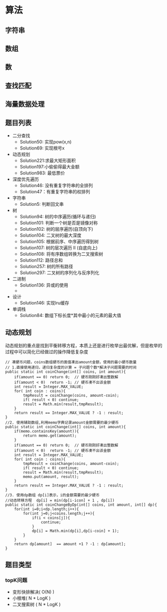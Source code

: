 # 算法

## 字符串
## 数组
## 数
## 查找匹配
## 海量数据处理

## 题目列表
+ 二分查找
    - Solution50: 实现pow(x,n)
    - Solution69: 实现根号x
+ 动态规划
    - Solution221:求最大矩形面积
    - Solution197:小偷偷得最大金额
    - Solution983: 最低票价
+ 深度优先遍历
    - Solution46: 没有重复字符串的全排列
    - Solution47：有重复字符串的权排列
+ 字符串
    - Solution5: 判断回文串
+ 树
    - Solution94: 树的中序遍历(循环与递归)
    - Solution101: 判断一个树是否是镜像对称
    - Solution102: 树的层序遍历(自顶向下)
    - Solution104: 二叉树的最大深度
    - Solution105: 根据前序、中序遍历得到树
    - Solution107: 树的层次遍历 II  (自底向上)
    - Solution108: 将有序数组转换为二叉搜索树
    - Solution112: 路径总和
    - Solution257: 树的所有路径
    - Solution297: 二叉树的序列化与反序列化  
+ 二进制
    - Solution136: 异或的使用
    - 
+ 设计
    - Solution146: 实现lru缓存
+ 单调栈
    - Solution84: 数组下标长度*其中最小的元素的最大值

## 动态规划
动态规划的重点是找到平衡转移方程，本质上还是进行枚举出最优解，但是枚举的过程中可以简化已经做过的操作降低复杂度
```
// 凑硬币问题，coins数组硬币的面值凑出amount金额，使用的最小硬币数量
// 1.直接使用递归，递归复杂度的计算 = 子问题个数*解决子问题需要的时间
public static int coinChange(int[] coins, int amount){
    if(amount == 0) return 0;  // 硬币刚刚好凑出整数解
    if(amount < 0)  return -1; // 硬币凑不出该金额
    int result = Integer.MAX_VALUE;
    for( int coin : coins){
        tmpResult = coinChange(coins, amount-coin);
        if( result < 0) continue;
        result = Math.min(result,tmpResult);
    }
    return result == Integer.MAX_VALUE ? -1 : result;
}
//2. 使用辅助数组,利用memo字典记录amount金额需要的最少硬币
public static int coinChange(int[] coins, int amount){
    if(memo.containsKey(amount)){
        return memo.get(amount);
    }   
    if(amount == 0) return 0;  // 硬币刚刚好凑出整数解
    if(amount < 0)  return -1; // 硬币凑不出该金额
    int result = Integer.MAX_VALUE;
    for( int coin : coins){
        tmpResult = coinChange(coins, amount-coin);
        if( result < 0) continue;
        result = Math.min(result,tmpResult);
        memo.put(amount, result);
    }
    return result == Integer.MAX_VALUE ? -1 : result;
}
//3. 使用dp数组 dp[i]表示，i的金额需要的最少硬币
//动态转移方程  dp[i] = min(dp[i-icon] + 1 , dp[i])
public static int coinChangeByDp(int[] coins, int amount, int[] dp){
    for(int i=0;i<dp.length;i++){
        for(int j=0;j<coins.length;j++){
            if(i < coins[j]){
                continue;
            }
            dp[i] = Math.min(dp[i],dp[i-coin] + 1);
        }   
    }
    return dp[amount]  == amount +1 ? -1 : dp[amount];
}
```
## 题目类型
### topK问题
+ 变形快排解决( O(N) )
+ 小根堆( N * LogK )
+ 二叉搜索树 ( N * LogK )